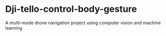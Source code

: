 # Dji-tello-control-body-gesture
A multi-mode drone navigation project using computer vision and machine learning
